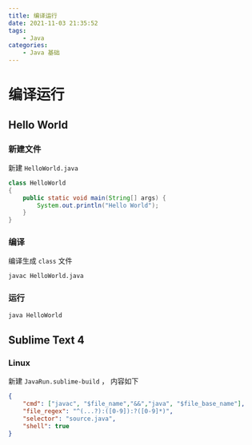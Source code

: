 ```yaml
---
title: 编译运行
date: 2021-11-03 21:35:52
tags: 
	- Java
categories:
	- Java 基础
---
```




# 编译运行

<!-- more -->


## Hello World

### 新建文件

新建 `HelloWorld.java`

```java
class HelloWorld
{
    public static void main(String[] args) {
        System.out.println("Hello World");
    }
}
```

### 编译

编译生成 `class` 文件

```bash
javac HelloWorld.java
```

### 运行

```bash
java HelloWorld
```

## Sublime Text 4

### Linux

新建 `JavaRun.sublime-build` ， 内容如下

```json
{
    "cmd": ["javac", "$file_name","&&","java", "$file_base_name"],
    "file_regex": "^(...?):([0-9]):?([0-9]*)",
    "selector": "source.java",
    "shell": true
}
```





